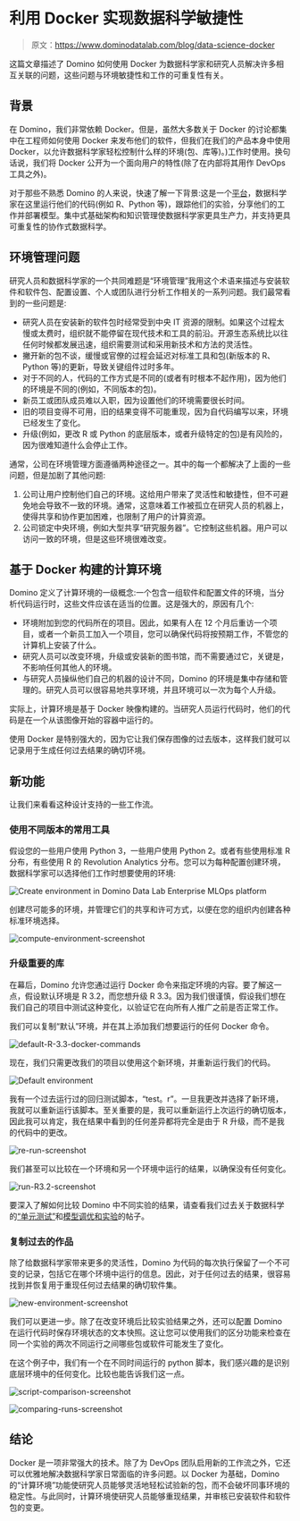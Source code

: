 # 利用 Docker 实现数据科学敏捷性

> 原文：<https://www.dominodatalab.com/blog/data-science-docker>

这篇文章描述了 Domino 如何使用 Docker 为数据科学家和研究人员解决许多相互关联的问题，这些问题与环境敏捷性和工作的可重复性有关。

## 背景

在 Domino，我们非常依赖 Docker。但是，虽然大多数关于 Docker 的讨论都集中在工程师如何使用 Docker 来发布他们的软件，但我们在我们的产品本身中使用 Docker，以允许数据科学家轻松控制什么样的环境(包、库等)。)工作时使用。换句话说，我们将 Docker 公开为一个面向用户的特性(除了在内部将其用作 DevOps 工具之外)。

对于那些不熟悉 Domino 的人来说，快速了解一下背景:这是一个[平台](//blog.dominodatalab.com/what-is-a-data-science-platform/)，数据科学家在这里运行他们的代码(例如 R、Python 等)，跟踪他们的实验，分享他们的工作并部署模型。集中式基础架构和知识管理使数据科学家更具生产力，并支持更具可重复性的协作式数据科学。

## 环境管理问题

研究人员和数据科学家的一个共同难题是“环境管理”我用这个术语来描述与安装软件和软件包、配置设置、个人或团队进行分析工作相关的一系列问题。我们最常看到的一些问题是:

*   研究人员在安装新的软件包时经常受到中央 IT 资源的限制。如果这个过程太慢或太费时，组织就不能停留在现代技术和工具的前沿。开源生态系统比以往任何时候都发展迅速，组织需要测试和采用新技术和方法的灵活性。
*   撇开新的包不谈，缓慢或官僚的过程会延迟对标准工具和包(新版本的 R、Python 等)的更新，导致关键组件过时多年。
*   对于不同的人，代码的工作方式是不同的(或者有时根本不起作用)，因为他们的环境是不同的(例如，不同版本的包)。
*   新员工或团队成员难以入职，因为设置他们的环境需要很长时间。
*   旧的项目变得不可用，旧的结果变得不可能重现，因为自代码编写以来，环境已经发生了变化。
*   升级(例如，更改 R 或 Python 的底层版本，或者升级特定的包)是有风险的，因为很难知道什么会停止工作。

通常，公司在环境管理方面遵循两种途径之一。其中的每一个都解决了上面的一些问题，但是加剧了其他问题:

1.  公司让用户控制他们自己的环境。这给用户带来了灵活性和敏捷性，但不可避免地会导致不一致的环境。通常，这意味着工作被孤立在研究人员的机器上，使得共享和协作更加困难，也限制了用户的计算资源。
2.  公司锁定中央环境，例如大型共享“研究服务器”。它控制这些机器。用户可以访问一致的环境，但是这些环境很难改变。

## 基于 Docker 构建的计算环境

Domino 定义了计算环境的一级概念:一个包含一组软件和配置文件的环境，当分析代码运行时，这些文件应该在适当的位置。这是强大的，原因有几个:

*   环境附加到您的代码所在的项目。因此，如果有人在 12 个月后重访一个项目，或者一个新员工加入一个项目，您可以确保代码将按预期工作，不管您的计算机上安装了什么。
*   研究人员可以改变环境，升级或安装新的图书馆，而不需要通过它，关键是，不影响任何其他人的环境。
*   与研究人员操纵他们自己的机器的设计不同，Domino 的环境是集中存储和管理的。研究人员可以很容易地共享环境，并且环境可以一次为每个人升级。

实际上，计算环境是基于 Docker 映像构建的。当研究人员运行代码时，他们的代码是在一个从该图像开始的容器中运行的。

使用 Docker 是特别强大的，因为它让我们保存图像的过去版本，这样我们就可以记录用于生成任何过去结果的确切环境。

## 新功能

让我们来看看这种设计支持的一些工作流。

### 使用不同版本的常用工具

假设您的一些用户使用 Python 3，一些用户使用 Python 2。或者有些使用标准 R 分布，有些使用 R 的 Revolution Analytics 分布。您可以为每种配置创建环境，数据科学家可以选择他们工作时想要使用的环境:

![Create environment in Domino Data Lab Enterprise MLOps platform](img/356bbdae408d8cb926f45fb555da85e1.png)

创建尽可能多的环境，并管理它们的共享和许可方式，以便在您的组织内创建各种标准环境选择。

![compute-environment-screenshot](img/9482f1d0ae606c9b26f3bcce1cb37ea1.png)

### 升级重要的库

在幕后，Domino 允许您通过运行 Docker 命令来指定环境的内容。要了解这一点，假设默认环境是 R 3.2，而您想升级 R 3.3。因为我们很谨慎，假设我们想在我们自己的项目中测试这种变化，以验证它在向所有人推广之前是否正常工作。

我们可以复制“默认”环境，并在其上添加我们想要运行的任何 Docker 命令。

![default-R-3.3-docker-commands](img/8a4f12e21be87873a240462d83b3573a.png)

现在，我们只需更改我们的项目以使用这个新环境，并重新运行我们的代码。

![Default environment](img/f858011bee085b00672f3bb235661bee.png)

我有一个过去运行过的回归测试脚本，“test。r”。一旦我更改并选择了新环境，我就可以重新运行该脚本。至关重要的是，我可以重新运行上次运行的确切版本，因此我可以肯定，我在结果中看到的任何差异都将完全是由于 R 升级，而不是我的代码中的更改。

![re-run-screenshot](img/cf000a1f9b1d26a829811fb047bea38d.png)

我们甚至可以比较在一个环境和另一个环境中运行的结果，以确保没有任何变化。

![run-R3.2-screenshot](img/a4d95d40df6c2e7629831a2795d436fc.png)

要深入了解如何比较 Domino 中不同实验的结果，请查看我们过去关于数据科学的[“单元测试”](//blog.dominodatalab.com/unit-testing-data-science/)和[模型调优和实验](//blog.dominodatalab.com/faster-model-tuning-experimentation/)的帖子。

### 复制过去的作品

除了给数据科学家带来更多的灵活性，Domino 为代码的每次执行保留了一个不可变的记录，包括它在哪个环境中运行的信息。因此，对于任何过去的结果，很容易找到并恢复用于重现任何过去结果的确切软件集。

![new-environment-screenshot](img/7911bee68a97222f78e1c2da6b89e8fd.png)

我们可以更进一步。除了在改变环境后比较实验结果之外，还可以配置 Domino 在运行代码时保存环境状态的文本快照。这让您可以使用我们的区分功能来检查在同一个实验的两次不同运行之间哪些包或软件可能发生了变化。

在这个例子中，我们有一个在不同时间运行的 python 脚本，我们感兴趣的是识别底层环境中的任何变化。比较也能告诉我们这一点。

![script-comparison-screenshot](img/50683c423dbad674fa235373a5112a34.png)

![comparing-runs-screenshot](img/6e6459fec14c687a99272aa4e258d8c0.png)

## 结论

Docker 是一项非常强大的技术。除了为 DevOps 团队启用新的工作流之外，它还可以优雅地解决数据科学家日常面临的许多问题。以 Docker 为基础，Domino 的“计算环境”功能使研究人员能够灵活地轻松试验新的包，而不会破坏同事环境的稳定性。与此同时，计算环境使研究人员能够重现结果，并审核已安装软件和软件包的变更。